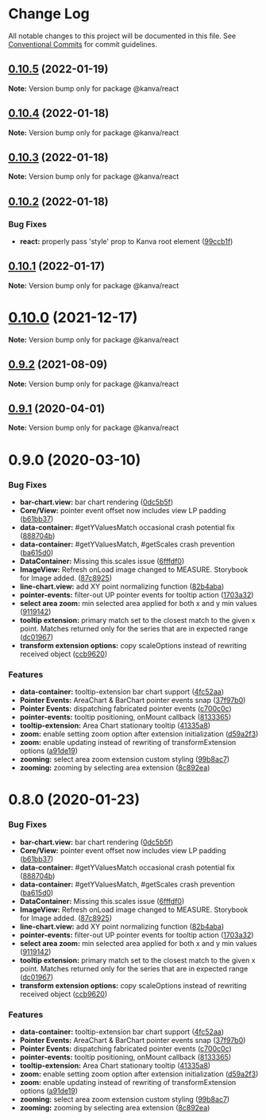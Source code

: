 # Change Log

All notable changes to this project will be documented in this file.
See [Conventional Commits](https://conventionalcommits.org) for commit guidelines.

## [0.10.5](https://github.com/sonnen/kanva/compare/v0.10.4...v0.10.5) (2022-01-19)

**Note:** Version bump only for package @kanva/react





## [0.10.4](https://github.com/sonnen/kanva/compare/v0.10.3...v0.10.4) (2022-01-18)

**Note:** Version bump only for package @kanva/react





## [0.10.3](https://github.com/sonnen/kanva/compare/v0.10.2...v0.10.3) (2022-01-18)

**Note:** Version bump only for package @kanva/react





## [0.10.2](https://github.com/sonnen/kanva/compare/v0.10.1...v0.10.2) (2022-01-18)


### Bug Fixes

* **react:** properly pass 'style' prop to Kanva root element ([99ccb1f](https://github.com/sonnen/kanva/commit/99ccb1fe7e17ba4faf2fa321d27ca6f17b9f2b97))





## [0.10.1](https://github.com/sonnen/kanva/compare/v0.10.0...v0.10.1) (2022-01-17)

**Note:** Version bump only for package @kanva/react





# [0.10.0](https://github.com/sonnen/kanva/compare/v0.9.2...v0.10.0) (2021-12-17)

**Note:** Version bump only for package @kanva/react





## [0.9.2](https://github.com/sonnen/kanva/compare/v0.9.1...v0.9.2) (2021-08-09)

**Note:** Version bump only for package @kanva/react





## [0.9.1](https://github.com/sonnen/kanva/compare/v0.9.0...v0.9.1) (2020-04-01)

**Note:** Version bump only for package @kanva/react





# 0.9.0 (2020-03-10)


### Bug Fixes

* **bar-chart.view:** bar chart rendering ([0dc5b5f](https://github.com/sonnen/kanva/commit/0dc5b5f))
* **Core/View:** pointer event offset now includes view LP padding ([b61bb37](https://github.com/sonnen/kanva/commit/b61bb37))
* **data-container:** #getYValuesMatch occasional crash potential fix ([888704b](https://github.com/sonnen/kanva/commit/888704b))
* **data-container:** #getYValuesMatch, #getScales crash prevention ([ba615d0](https://github.com/sonnen/kanva/commit/ba615d0))
* **DataContainer:** Missing this.scales issue ([6fffdf0](https://github.com/sonnen/kanva/commit/6fffdf0))
* **ImageView:** Refresh onLoad image changed to MEASURE. Storybook for Image added. ([87c8925](https://github.com/sonnen/kanva/commit/87c8925))
* **line-chart.view:** add XY point normalizing function ([82b4aba](https://github.com/sonnen/kanva/commit/82b4aba))
* **pointer-events:** filter-out UP pointer events for tooltip action ([1703a32](https://github.com/sonnen/kanva/commit/1703a32))
* **select area zoom:** min selected area applied for both x and y min values ([9119142](https://github.com/sonnen/kanva/commit/9119142))
* **tooltip extension:** primary match set to the closest match to the given x point. Matches returned only for the series that are in expected range ([dc01967](https://github.com/sonnen/kanva/commit/dc01967))
* **transform extension options:** copy scaleOptions instead of rewriting received object ([ccb9620](https://github.com/sonnen/kanva/commit/ccb9620))


### Features

* **data-container:** tooltip-extension bar chart support ([4fc52aa](https://github.com/sonnen/kanva/commit/4fc52aa))
* **Pointer Events:** AreaChart & BarChart pointer events snap ([37f97b0](https://github.com/sonnen/kanva/commit/37f97b0))
* **Pointer Events:** dispatching fabricated pointer events ([c700c0c](https://github.com/sonnen/kanva/commit/c700c0c))
* **pointer-events:** tooltip positioning, onMount callback ([8133365](https://github.com/sonnen/kanva/commit/8133365))
* **tooltip-extension:** Area Chart stationary tooltip ([41335a8](https://github.com/sonnen/kanva/commit/41335a8))
* **zoom:** enable setting zoom option after extension initialization ([d59a2f3](https://github.com/sonnen/kanva/commit/d59a2f3))
* **zoom:** enable updating instead of rewriting of transformExtension options ([a91de19](https://github.com/sonnen/kanva/commit/a91de19))
* **zooming:** select area zoom extension custom styling ([99b8ac7](https://github.com/sonnen/kanva/commit/99b8ac7))
* **zooming:** zooming by selecting area extension ([8c892ea](https://github.com/sonnen/kanva/commit/8c892ea))





# 0.8.0 (2020-01-23)


### Bug Fixes

* **bar-chart.view:** bar chart rendering ([0dc5b5f](https://git.sonnenbatterie.de/web-portals/kanva/commits/0dc5b5f))
* **Core/View:** pointer event offset now includes view LP padding ([b61bb37](https://git.sonnenbatterie.de/web-portals/kanva/commits/b61bb37))
* **data-container:** #getYValuesMatch occasional crash potential fix ([888704b](https://git.sonnenbatterie.de/web-portals/kanva/commits/888704b))
* **data-container:** #getYValuesMatch, #getScales crash prevention ([ba615d0](https://git.sonnenbatterie.de/web-portals/kanva/commits/ba615d0))
* **DataContainer:** Missing this.scales issue ([6fffdf0](https://git.sonnenbatterie.de/web-portals/kanva/commits/6fffdf0))
* **ImageView:** Refresh onLoad image changed to MEASURE. Storybook for Image added. ([87c8925](https://git.sonnenbatterie.de/web-portals/kanva/commits/87c8925))
* **line-chart.view:** add XY point normalizing function ([82b4aba](https://git.sonnenbatterie.de/web-portals/kanva/commits/82b4aba))
* **pointer-events:** filter-out UP pointer events for tooltip action ([1703a32](https://git.sonnenbatterie.de/web-portals/kanva/commits/1703a32))
* **select area zoom:** min selected area applied for both x and y min values ([9119142](https://git.sonnenbatterie.de/web-portals/kanva/commits/9119142))
* **tooltip extension:** primary match set to the closest match to the given x point. Matches returned only for the series that are in expected range ([dc01967](https://git.sonnenbatterie.de/web-portals/kanva/commits/dc01967))
* **transform extension options:** copy scaleOptions instead of rewriting received object ([ccb9620](https://git.sonnenbatterie.de/web-portals/kanva/commits/ccb9620))


### Features

* **data-container:** tooltip-extension bar chart support ([4fc52aa](https://git.sonnenbatterie.de/web-portals/kanva/commits/4fc52aa))
* **Pointer Events:** AreaChart & BarChart pointer events snap ([37f97b0](https://git.sonnenbatterie.de/web-portals/kanva/commits/37f97b0))
* **Pointer Events:** dispatching fabricated pointer events ([c700c0c](https://git.sonnenbatterie.de/web-portals/kanva/commits/c700c0c))
* **pointer-events:** tooltip positioning, onMount callback ([8133365](https://git.sonnenbatterie.de/web-portals/kanva/commits/8133365))
* **tooltip-extension:** Area Chart stationary tooltip ([41335a8](https://git.sonnenbatterie.de/web-portals/kanva/commits/41335a8))
* **zoom:** enable setting zoom option after extension initialization ([d59a2f3](https://git.sonnenbatterie.de/web-portals/kanva/commits/d59a2f3))
* **zoom:** enable updating instead of rewriting of transformExtension options ([a91de19](https://git.sonnenbatterie.de/web-portals/kanva/commits/a91de19))
* **zooming:** select area zoom extension custom styling ([99b8ac7](https://git.sonnenbatterie.de/web-portals/kanva/commits/99b8ac7))
* **zooming:** zooming by selecting area extension ([8c892ea](https://git.sonnenbatterie.de/web-portals/kanva/commits/8c892ea))
